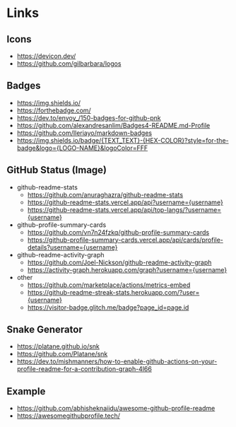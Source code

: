 # Links

## Icons
- https://devicon.dev/
- https://github.com/gilbarbara/logos

## Badges
- https://img.shields.io/
- https://forthebadge.com/
- https://dev.to/envoy_/150-badges-for-github-pnk
- https://github.com/alexandresanlim/Badges4-README.md-Profile
- https://github.com/Ileriayo/markdown-badges
- https://img.shields.io/badge/{TEXT_TEXT}-{HEX-COLOR}?style=for-the-badge&logo={LOGO-NAME}&logoColor=FFF

## GitHub Status (Image)
- github-readme-stats
  - https://github.com/anuraghazra/github-readme-stats
  - https://github-readme-stats.vercel.app/api?username={username}
  - https://github-readme-stats.vercel.app/api/top-langs/?username={username}
- github-profile-summary-cards
  - https://github.com/vn7n24fzkq/github-profile-summary-cards
  - https://github-profile-summary-cards.vercel.app/api/cards/profile-details?username={username}
- github-readme-activity-graph
  - https://github.com/Joel-Nickson/github-readme-activity-graph
  - https://activity-graph.herokuapp.com/graph?username={username}
- other
  - https://github.com/marketplace/actions/metrics-embed
  - https://github-readme-streak-stats.herokuapp.com/?user={username}
  - https://visitor-badge.glitch.me/badge?page_id=page.id

## Snake Generator
- https://platane.github.io/snk
- https://github.com/Platane/snk
- https://dev.to/mishmanners/how-to-enable-github-actions-on-your-profile-readme-for-a-contribution-graph-4l66

## Example
- https://github.com/abhisheknaiidu/awesome-github-profile-readme
- https://awesomegithubprofile.tech/